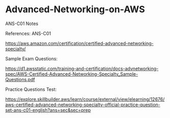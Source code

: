 # Advanced-Networking-on-AWS
ANS-C01 Notes


References:
ANS-C01

https://aws.amazon.com/certification/certified-advanced-networking-specialty/

Sample Exam Questions:

https://d1.awsstatic.com/training-and-certification/docs-advnetworking-spec/AWS-Certified-Advanced-Networking-Specialty_Sample-Questions.pdf

Practice Questions Test:

https://explore.skillbuilder.aws/learn/course/external/view/elearning/12676/aws-certified-advanced-networking-specialty-official-practice-question-set-ans-c01-english?ans=sec&sec=prep
